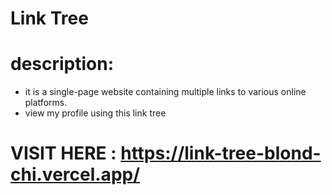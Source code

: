 # Link Tree 

# description:
- it is a single-page website containing multiple links to various online platforms.
- view my profile using this link tree

#  VISIT HERE : https://link-tree-blond-chi.vercel.app/
